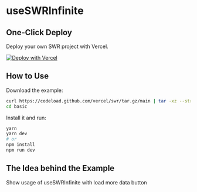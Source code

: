 # useSWRInfinite

## One-Click Deploy

Deploy your own SWR project with Vercel.

[![Deploy with Vercel](https://vercel.com/button)](https://vercel.com/new/clone?s=https://github.com/vercel/swr/tree/main/examples/infinite)

## How to Use

Download the example:

```bash
curl https://codeload.github.com/vercel/swr/tar.gz/main | tar -xz --strip=2 swr-main/examples/infinite
cd basic
```

Install it and run:

```bash
yarn
yarn dev
# or
npm install
npm run dev
```

## The Idea behind the Example

Show usage of useSWRInfinite with load more data button
